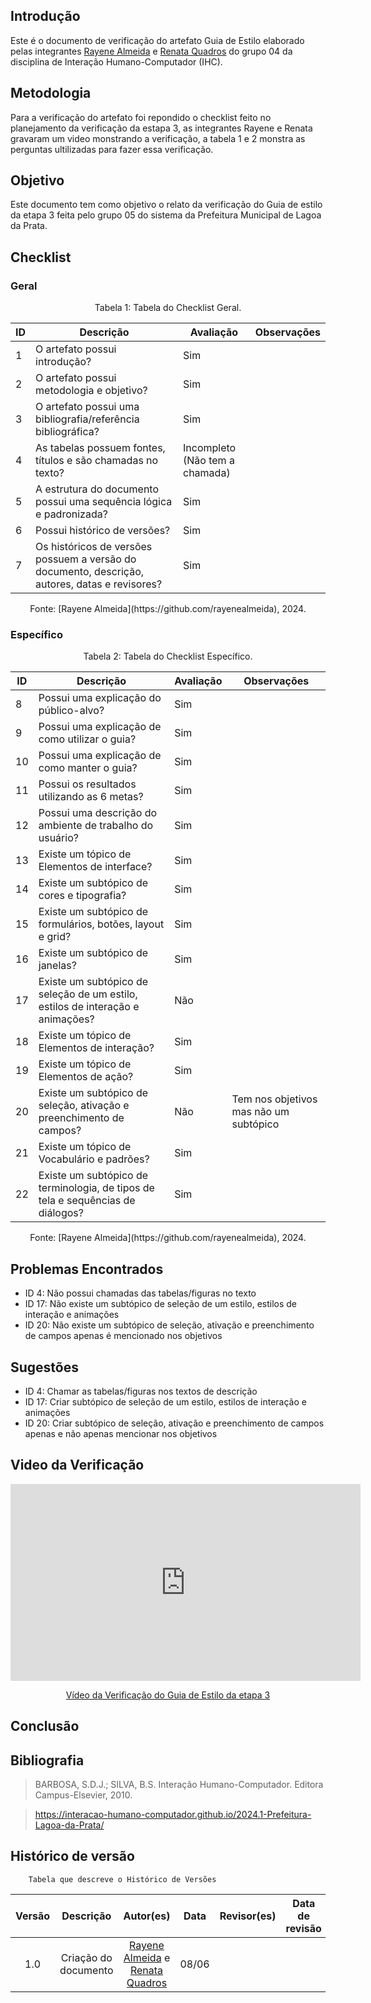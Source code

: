 ## Introdução
Este é o documento de verificação do artefato Guia de Estilo elaborado pelas integrantes [Rayene Almeida](https://github.com/rayenealmeida) e [Renata Quadros](https://github.com/Renatinha28) do grupo 04 da disciplina de Interação Humano-Computador (IHC). 


## Metodologia
Para a verificação do artefato foi repondido o checklist feito no planejamento da verificação da estapa 3, as integrantes Rayene e Renata gravaram um video monstrando a verificação, a tabela 1 e 2 monstra as perguntas ultilizadas para fazer essa verificação.

## Objetivo
Este documento tem como objetivo o relato da verificação do Guia de estilo da etapa 3 feita pelo grupo 05 do sistema da Prefeitura Municipal de Lagoa da Prata.

## Checklist
### Geral

<center>Tabela 1: Tabela do Checklist Geral. </center> 

| ID  | Descrição                                                                                  | Avaliação | Observações |
| --- | ------------------------------------------------------------------------------------------ | --------- | ----------- |
| 1   | O artefato possui introdução?     |     Sim      |             |
| 2   | O artefato possui metodologia e objetivo?  |   Sim        |             |
| 3   | O artefato possui uma bibliografia/referência bibliográfica?   |       Sim    |             |
| 4   | As tabelas possuem fontes, títulos e são chamadas no texto?  |     Incompleto (Não tem a chamada)      |             |
| 5   | A estrutura do documento possui uma sequência lógica e padronizada?  |       Sim    |             |
| 6   | Possui histórico de versões?    |       Sim    |             |
| 7   | Os históricos de versões possuem a versão do documento, descrição, autores, datas e revisores? |Sim |             |

<center>Fonte: [Rayene Almeida](https://github.com/rayenealmeida), 2024.</center>

### Específico

<center>Tabela 2: Tabela do Checklist Específico. </center> 

| ID  | Descrição                                                                                  | Avaliação | Observações |
| --- | ------------------------------------------------------------------------------------------ | --------- | ----------- |
| 8 | Possui uma explicação do público-alvo?  |    Sim   |             |
| 9  | Possui uma explicação de como utilizar o guia?  | Sim          |             |
| 10  | Possui uma explicação de como manter o guia? |       Sim    |             |
| 11 | Possui os resultados utilizando as 6 metas?   |         Sim  |             |
| 12 | Possui uma descrição do ambiente de trabalho do usuário?  | Sim          |             |
| 13 | Existe um tópico de Elementos de interface?  |       Sim    |             |
| 14 | Existe um subtópico de cores e tipografia?  |          Sim |             |
| 15 | Existe um subtópico de formulários, botões, layout e grid?| Sim          |             |
| 16 | Existe um subtópico de janelas? |       Sim    |             |
| 17  | Existe um subtópico de seleção de um estilo, estilos de interação e animações? |       Não    |             |
| 18  | Existe um tópico de Elementos de interação?  |  Sim         |             |
| 19  | Existe um tópico de Elementos de ação? |      Sim     |             |
| 20 | Existe um subtópico de seleção, ativação e preenchimento de campos? |   Não     |         Tem nos objetivos mas não um subtópico    |
| 21  | Existe um tópico de Vocabulário e padrões?   |       Sim    |             |
| 22  | Existe um subtópico de terminologia, de tipos de tela e sequências de diálogos?            |     Sim      |             |

<center>Fonte: [Rayene Almeida](https://github.com/rayenealmeida), 2024.</center>

## Problemas Encontrados

- ID 4: Não possui chamadas das tabelas/figuras no texto
- ID 17: Não existe um subtópico de seleção de um estilo, estilos de interação e animações
- ID 20: Não existe um subtópico de seleção, ativação e preenchimento de campos apenas é mencionado nos objetivos

## Sugestões

- ID 4: Chamar as tabelas/figuras nos textos de descrição
- ID 17: Criar subtópico de seleção de um estilo, estilos de interação e animações
- ID 20: Criar subtópico de seleção, ativação e preenchimento de campos apenas e não apenas mencionar nos objetivos

## Video da Verificação

<p style="text-align: center">
    <iframe width="560" height="315" src="https://www.youtube.com/embed/bYZ91_3dcpw" title="YouTube video player" frameborder="0" allow="accelerometer; autoplay; clipboard-write; encrypted-media; gyroscope; picture-in-picture" allowfullscreen></iframe>
</p>
<p style="text-align: center">
    <a href="https://www.youtube.com/watch?v=bYZ91_3dcpw" target="blank">Vídeo da Verificação do Guia de Estilo da etapa 3</a>
</p>


## Conclusão


## Bibliografia
> BARBOSA, S.D.J.; SILVA, B.S. Interação Humano-Computador. Editora Campus-Elsevier, 2010.

>  https://interacao-humano-computador.github.io/2024.1-Prefeitura-Lagoa-da-Prata/

## Histórico de versão
        Tabela que descreve o Histórico de Versões
|     Versão       |     Descrição      |      Autor(es)      | Data           |  Revisor(es)          |Data de revisão|
| :----------------------------------------------------------: | :-------------------------------: | :-------------------------------------------------: | :-------------------------------: |  :-------------------------------: | :-------------------------------: |
|1.0|Criação do documento|[Rayene Almeida](https://github.com/rayenealmeida) e [Renata Quadros](https://github.com/Renatinha28)   | 08/06|  | |